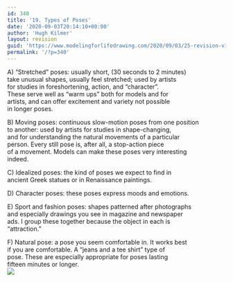 ```yaml
---
id: 340
title: '19. Types of Poses'
date: '2020-09-03T20:14:10+00:00'
author: 'Hugh Kilmer'
layout: revision
guid: 'https://www.modelingforlifedrawing.com/2020/09/03/25-revision-v1/'
permalink: '/?p=340'
---
```


A) “Stretched” poses: usually short, (30 seconds to 2 minutes)  
take unusual shapes, usually feel stretched; used by artists  
for studies in foreshortening, action, and “character”.  
These serve well as “warm ups” both for models and for  
artists, and can offer excitement and variety not possible  
in longer poses.

B) Moving poses: continuous slow-motion poses from one position  
to another: used by artists for studies in shape-changing,  
and for understanding the natural movements of a particular  
person. Every still pose is, after all, a stop-action piece  
of a movement. Models can make these poses very interesting  
indeed.

C) Idealized poses: the kind of poses we expect to find in  
ancient Greek statues or in Renaissance paintings.

D) Character poses: these poses express moods and emotions.

E) Sport and fashion poses: shapes patterned after photographs  
and especially drawings you see in magazine and newspaper  
ads. I group these together because the object in each is  
“attraction.”

F) Natural pose: a pose you seem comfortable in. It works best  
if you are comfortable. A “jeans and a tee shirt” type of  
pose. These are especially appropriate for poses lasting  
fifteen minutes or longer.  
![](http://www.modelingforlifedrawing.com/community/images/originals/18_TheresaSincobyHK.jpg)